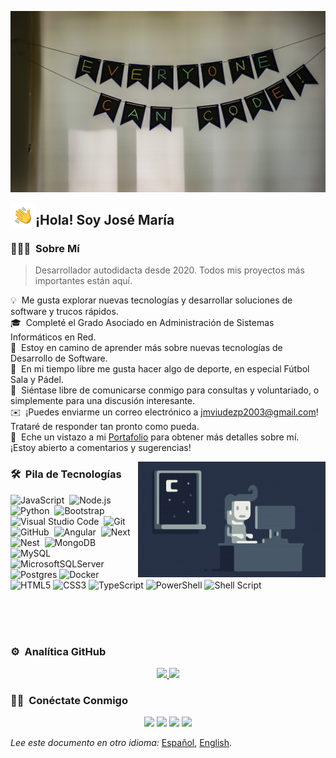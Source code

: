 <!--
**JMViiUDEZz/JMViiUDEZz** is a ✨ _special_ ✨ repository because its `README.md` (this file) appears on your GitHub profile.

Here are some ideas to get you started:

- 🔭 I’m currently working on ...
- 🌱 I’m currently learning ...
- 👯 I’m looking to collaborate on ...
- 🤔 I’m looking for help with ...
- 💬 Ask me about ...
- 📫 How to reach me: ...
- 😄 Pronouns: ...
- ⚡ Fun fact: ...

For example:

- 🔭 I’m currently working on web devepment & Unity assets making.
- 🌱 I’m currently learning web technology, code patterns, better and more productive software development, avant-garde technologies...
- 👯 I’m looking to collaborate on open source projects I use as a dependency.
- 🤔 I’m looking for help with my Unity projects.
- 💬 Feel free to reach out to me for consulting and volunteering, or just for some interesting discussion.
- ✉️ You can shoot me an email at jmviudezp2003@gmail.com! I'll try to respond as soon as I can.
-->

![JMViiUDEZz MyBanner](https://raw.githubusercontent.com/JMViiUDEZz/JMViiUDEZz/main/assets/MyBanner.jpg)

<img alt="Night Coding" src="./assets/HandWave.gif" width='40' align="left"/><h2>¡Hola! Soy José María</h2>

### 👨🏻‍💻 &nbsp;Sobre Mí

> Desarrollador autodidacta desde 2020. Todos mis proyectos más importantes están aquí.

💡 &nbsp;Me gusta explorar nuevas tecnologías y desarrollar soluciones de software y trucos rápidos.\
🎓 &nbsp;Completé el Grado Asociado en Administración de Sistemas Informáticos en Red.\
🌱 &nbsp;Estoy en camino de aprender más sobre nuevas tecnologías de Desarrollo de Software.\
💪 &nbsp;En mi tiempo libre me gusta hacer algo de deporte, en especial Fútbol Sala y Pádel.\
💬 &nbsp;Siéntase libre de comunicarse conmigo para consultas y voluntariado, o simplemente para una discusión interesante.\
✉️ &nbsp;¡Puedes enviarme un correo electrónico a jmviudezp2003@gmail.com! Trataré de responder tan pronto como pueda.\
📄 &nbsp;Eche un vistazo a mi [Portafolio](https://www.viudezstudio.com) para obtener más detalles sobre mí. ¡Estoy abierto a comentarios y sugerencias!

<img alt="Night Coding" src="https://raw.githubusercontent.com/JMViiUDEZz/JMViiUDEZz/main/assets/NightCoding.gif" align="right"/>
<!-- <img src="https://thumbs.gfycat.com/AlarmingVigorousGoldenmantledgroundsquirrel-size_restricted.gif" align="right" width='340' /> -->

### 🛠 &nbsp;Pila de Tecnologías
<!-- ### ⚙ Technologies I use -->

![JavaScript](https://img.shields.io/badge/-JavaScript-05122A?style=flat&logo=javascript)&nbsp;
![Node.js](https://img.shields.io/badge/-Node.js-05122A?style=flat&logo=node.js)&nbsp;
![Python](https://img.shields.io/badge/-Python-05122A?style=flat&logo=python)&nbsp;
![Bootstrap](https://img.shields.io/badge/-Bootstrap-05122A?style=flat&logo=bootstrap&logoColor=563D7C)&nbsp;
![Visual Studio Code](https://img.shields.io/badge/-Visual%20Studio%20Code-05122A?style=flat&logo=visual-studio-code&logoColor=007ACC)&nbsp;
![Git](https://img.shields.io/badge/-Git-05122A?style=flat&logo=git)&nbsp;
![GitHub](https://img.shields.io/badge/-GitHub-05122A?style=flat&logo=github)&nbsp;
![Angular](https://img.shields.io/badge/-Angular-05122A?style=flat&logo=angular)&nbsp;
![Next](https://img.shields.io/badge/-Next-05122A?style=flat&logo=next.js)&nbsp;
![Nest](https://img.shields.io/badge/-Nest-05122A?style=flat&logo=nestjs)&nbsp;
![MongoDB](https://img.shields.io/badge/-MongoDB-05122A?style=flat&logo=mongodb)
![MySQL](https://img.shields.io/badge/-MySQL-05122A?style=flat&logo=mysql)
![MicrosoftSQLServer](https://img.shields.io/badge/-Microsoft%20SQL%20Sever-05122A?style=flat&logo=microsoft%20sql%20server)
![Postgres](https://img.shields.io/badge/-Postgres-05122A?style=flat&logo=postgresql)
![Docker](https://img.shields.io/badge/-Docker-05122A?style=flat&logo=docker)
![HTML5](https://img.shields.io/badge/-HTML5-05122A?style=flat&logo=html5)
![CSS3](https://img.shields.io/badge/-CSS3-05122A?style=flat&logo=css3)
![TypeScript](https://img.shields.io/badge/-TypeScript-05122A?style=flat&logo=typescript)
![PowerShell](https://img.shields.io/badge/-PowerShell-05122A?style=flat&logo=powershell)
![Shell Script](https://img.shields.io/badge/-Shell%20Script-05122A?style=flat&logo=gnu-bash)
<!-- ![PHP](https://img.shields.io/badge/-PHP-05122A?style=flat&logo=php)&nbsp; -->
<!-- ![Vue](https://img.shields.io/badge/-Vue-05122A?style=flat&logo=vue.js)&nbsp; -->
<!-- ![Django](https://img.shields.io/badge/-Django-05122A?style=flat&logo=django&logoColor=092E20)&nbsp; -->
<!-- ![Java](https://img.shields.io/badge/-Java-05122A?style=flat&logo=Java&logoColor=FFA518)&nbsp;  -->
<!-- ![C](https://img.shields.io/badge/-C-05122A?style=flat&logo=C&logoColor=A8B9CC)&nbsp; -->
<!-- ![C++](https://img.shields.io/badge/-C++-05122A?style=flat&logo=C%2B%2B&logoColor=00599C)&nbsp; -->
<!-- ![Markdown](https://img.shields.io/badge/-Markdown-05122A?style=flat&logo=markdown)&nbsp; -->
<!-- ![Illustrator](https://img.shields.io/badge/-Illustrator-05122A?style=flat&logo=adobe-illustrator)&nbsp; -->
<!-- ![Photoshop](https://img.shields.io/badge/-Photoshop-05122A?style=flat&logo=adobe-photoshop)&nbsp; -->
<!-- ![Unity3D](https://img.shields.io/badge/-Unity3D-05122A?style=flat&logo=unity)&nbsp; -->
<!-- ![Flutter](https://img.shields.io/badge/-Flutter-05122A?style=flat&logo=flutter)&nbsp; -->
<!-- ![Dart](https://img.shields.io/badge/-Dart-05122A?style=flat&logo=dart)&nbsp; -->
<!-- ![Laravel](https://img.shields.io/badge/-Laravel-05122A?style=flat&logo=laravel)&nbsp; -->
<!-- ![R (Statistics)](https://img.shields.io/badge/-R-05122A?style=flat&logo=R&logoColor=276DC3)&nbsp; -->
<!-- ![RStudio](https://img.shields.io/badge/-RStudio-05122A?style=flat&logo=rstudio)&nbsp; -->
<!-- ![Flask](https://img.shields.io/badge/-Flask-05122A?style=flat&logo=flask)&nbsp; -->
<!-- ![Eclipse](https://img.shields.io/badge/-Eclipse-05122A?style=flat&logo=eclipse-ide&logoColor=2C2255)\ -->
<!-- ![InDesign](https://img.shields.io/badge/-InDesign-05122A?style=flat&logo=adobe-indesign) -->

<br>
<br>
<br>

### ⚙️ &nbsp;Analítica GitHub
<!-- ### 🔢 Github Statistics -->

<p align="center">
<a href="https://github.com/JMViiUDEZz">
  <img height="180em" src="https://github-readme-stats-eight-theta.vercel.app/api?username=JMViiUDEZz&show_icons=true&theme=algolia&include_all_commits=true&count_private=true"/>
  <img height="180em" src="https://github-readme-stats-eight-theta.vercel.app/api/top-langs/?username=JMViiUDEZz&layout=compact&langs_count=8&theme=algolia"/>
</a>
</p>

### 🤝🏻 &nbsp;Conéctate Conmigo

<p align="center">
<a href="https://www.viudezstudio.com"><img src="https://img.shields.io/badge/-viudezstudio.com-3423A6?style=flat&logo=Google-Chrome&logoColor=white"/></a>
<a href="https://www.linkedin.com/in/josé-maría-viúdez-parra-58b432228/"><img src="https://img.shields.io/badge/-José%20María-0077B5?style=flat&logo=Linkedin&logoColor=white"/></a>
<a href="mailto:jmviudezp2003@gmail.com"><img src="https://img.shields.io/badge/-jmviudezp2003@gmail.com-D14836?style=flat&logo=Gmail&logoColor=white"/></a>
<a href="https://www.instagram.com/jmviiudezz_03"><img src="https://img.shields.io/badge/-@jmviiudezz_03-E4405F?style=flat&logo=Instagram&logoColor=white"/></a>
</p>

*Lee este documento en otro idioma:* [Español](https://github.com/JMViiUDEZz/JMViiUDEZz/blob/main/README.es.md), [English](https://github.com/JMViiUDEZz/JMViiUDEZz/blob/main/README.md).